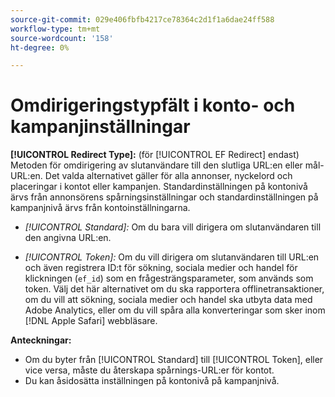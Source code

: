 ```yaml
---
source-git-commit: 029e406fbfb4217ce78364c2d1f1a6dae24ff588
workflow-type: tm+mt
source-wordcount: '158'
ht-degree: 0%

---
```

# Omdirigeringstypfält i konto- och kampanjinställningar

**[!UICONTROL Redirect Type]:** (för [!UICONTROL EF Redirect] endast) Metoden för omdirigering av slutanvändare till den slutliga URL:en eller mål-URL:en. Det valda alternativet gäller för alla annonser, nyckelord och placeringar i kontot eller kampanjen. Standardinställningen på kontonivå ärvs från annonsörens spårningsinställningar och standardinställningen på kampanjnivå ärvs från kontoinställningarna.

* *[!UICONTROL Standard]:* Om du bara vill dirigera om slutanvändaren till den angivna URL:en.

* *[!UICONTROL Token]:* Om du vill dirigera om slutanvändaren till URL:en och även registrera ID:t för sökning, sociala medier och handel för klickningen (`ef_id`) som en frågesträngsparameter, som används som token. Välj det här alternativet om du ska rapportera offlinetransaktioner, om du vill att sökning, sociala medier och handel ska utbyta data med Adobe Analytics, eller om du vill spåra alla konverteringar som sker inom [!DNL Apple Safari] webbläsare.

**Anteckningar:**

* Om du byter från [!UICONTROL Standard] till [!UICONTROL Token], eller vice versa, måste du återskapa spårnings-URL:er för kontot.
* Du kan åsidosätta inställningen på kontonivå på kampanjnivå.
